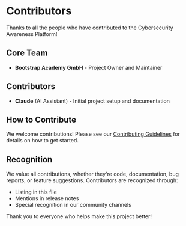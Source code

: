 # Contributors

Thanks to all the people who have contributed to the Cybersecurity Awareness Platform!

## Core Team

- **Bootstrap Academy GmbH** - Project Owner and Maintainer

## Contributors

<!-- 
Add yourself to this list in alphabetical order when you make your first contribution.
Format: - **Your Name** ([GitHub username](https://github.com/username)) - Brief description of contribution
-->

- **Claude** (AI Assistant) - Initial project setup and documentation

## How to Contribute

We welcome contributions! Please see our [Contributing Guidelines](CONTRIBUTING.md) for details on how to get started.

## Recognition

We value all contributions, whether they're code, documentation, bug reports, or feature suggestions. Contributors are recognized through:

- Listing in this file
- Mentions in release notes
- Special recognition in our community channels

Thank you to everyone who helps make this project better!